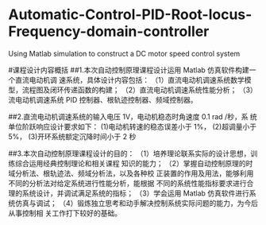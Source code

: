# Automatic-Control-PID-Root-locus-Frequency-domain-controller
Using Matlab simulation to construct a DC motor speed control system

#课程设计内容概括
##1.本次自动控制原理课程设计运用 Matlab 仿真软件构建一个直流电动机调
速系统，具体设计内容包括：
（1）直流电动机调速系统数学模型，流程图及闭环传递函数的构建；
（2）直流电动机调速系统性能分析；
（3）流电动机调速系统 PID 控制器、根轨迹控制器、频域控制器。

##2.直流电动机调速系统的输入电压 1V，电动机稳态时角速度 0.1 rad /秒，系
统单位阶跃响应设计要求如下：
(1)电动机转速的稳态误差小于 1%，
(2)超调量小于 5%，
(3)开环系统额定沉降时间小于 2 秒

##3.本次自动控制原理课程设计的目的：
（1）培养理论联系实际的设计思想，训练综合运用经典控制理论和相关课程
知识的能力；
（2）掌握自动控制原理的时域分析法、根轨迹法、频域分析法，以及各种校
正装置的作用及用法，能够利用不同的分析法对给定系统进行性能分析，能根据
不同的系统性能指标要求进行合理的系统设计，并调试满足系统的指标；
（3）学会运用 Matlab 仿真软件进行系统仿真与调试；
（4）锻炼独立思考和动手解决控制系统实际问题的能力，为今后从事控制相
关工作打下较好的基础。
